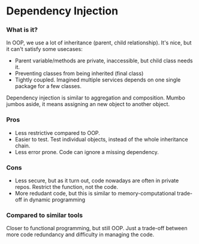 # Dependency Injection

### What is it?
In OOP, we use a lot of inheritance (parent, child relationship). It's nice, but it can't satisfy some usecases:
- Parent variable/methods are private, inaccessible, but child class needs it.
- Preventing classes from being inherited (final class)
- Tightly coupled. Imagined multiple services depends on one single package for a few classes.

Dependency injection is similar to aggregation and composition. Mumbo jumbos aside, it means assigning an new object to another object.

### Pros
- Less restrictive compared to OOP.
- Easier to test. Test individual objects, instead of the whole inheritance chain.
- Less error prone. Code can ignore a missing dependency.
### Cons
- Less secure, but as it turn out, code nowadays are often in private repos. Restrict the function, not the code.
- More redudant code, but this is similar to memory-computational trade-off in dynamic programming


### Compared to similar tools
Closer to functional programming, but still OOP. Just a trade-off between more code redundancy and difficulty in managing the code. 